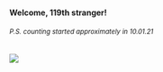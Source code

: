 #### Welcome, 119th stranger!

###### <sup>P.S. counting started approximately in 10.01.21</sup>

<img src="https://kraftwerk28.pp.ua/vcnt.png"></img>
